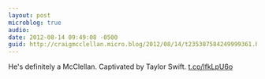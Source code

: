 ```yaml
---
layout: post
microblog: true
audio: 
date: 2012-08-14 09:49:08 -0500
guid: http://craigmcclellan.micro.blog/2012/08/14/t235387584249999361.html
---
```

He's definitely a McClellan. Captivated by Taylor Swift.  [t.co/lfkLpU6o](http://t.co/lfkLpU6o)

